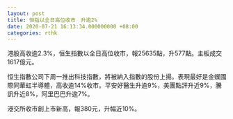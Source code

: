 ```yaml
---
layout: post
title: 恒指以全日高位收市　升逾2%
date: 2020-07-21 16:13:34.000000000 +08:00
categories: rthk
---
```


港股高收逾2.3%，恒生指數以全日高位收市，報25635點，升577點。主板成交1617億元。

恒生指數公司下周一推出科技指數，將被納入指數的股份上揚。表現最好是金蝶國際同華虹半導體，高收逾14%收市。平安好醫生升逾9%，美團點評升近9%，騰訊升近8%，阿里巴巴升逾7%。

港交所收市創上市新高，報380元，升幅近10%。
